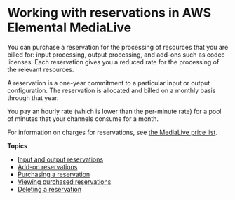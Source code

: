 # Working with reservations in AWS Elemental MediaLive<a name="reservations"></a>

You can purchase a reservation for the processing of resources that you are billed for: input processing, output processing, and add\-ons such as codec licenses\. Each reservation gives you a reduced rate for the processing of the relevant resources\. 

A reservation is a one\-year commitment to a particular input or output configuration\. The reservation is allocated and billed on a monthly basis through that year\. 

You pay an hourly rate \(which is lower than the per\-minute rate\) for a pool of minutes that your channels consume for a month\. 

For information on charges for reservations, see [the MediaLive price list](https://aws.amazon.com/medialive/pricing/)\.

**Topics**
+ [Input and output reservations](input-output-reservations.md)
+ [Add\-on reservations](addon-reservations.md)
+ [Purchasing a reservation](purchasing-reservations.md)
+ [Viewing purchased reservations](view-reservations.md)
+ [Deleting a reservation](deleting-reservations.md)